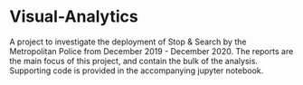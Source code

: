 # Visual-Analytics
A project to investigate the deployment of Stop & Search by the Metropolitan Police from December 2019 - December 2020.
The reports are the main focus of this project, and contain the bulk of the analysis. Supporting code is provided in the accompanying jupyter notebook.
